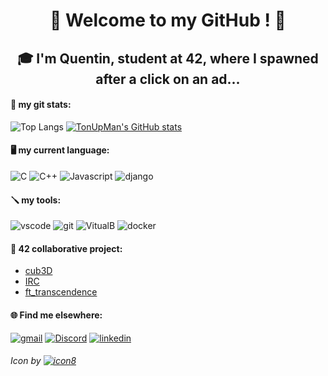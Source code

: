 <h1 align="center"> 🖖 Welcome to my GitHub ! 🖖 </h1>
<h2 align="center"> 🎓 I'm Quentin, student at 42, where I spawned after a click on an ad... </h2>

#### 🦾 my git stats:
![Top Langs](https://github-readme-stats.vercel.app/api/top-langs/?username=TonUpMan&layout=compact)   [![TonUpMan's GitHub stats](https://github-readme-stats.vercel.app/api?username=TonUpMan)](https://github.com/TonUpMan/github-readme-stats)


#### 🖥️ my current language:
![C](https://img.icons8.com/color/36/c-programming.png)   ![C++](https://img.icons8.com/color/36/c-plus-plus-logo.png) ![Javascript](https://img.icons8.com/color/36/javascript--v1.png) ![django](https://img.icons8.com/color/36/django.png) 

#### 🪛 my tools:
![vscode](https://img.icons8.com/badges/36/visual-studio.png) ![git](https://img.icons8.com/material-rounded/36/FFFFFF/github.png)   ![VitualB](https://img.icons8.com/color/36/virtualbox.png)   ![docker](https://img.icons8.com/external-those-icons-flat-those-icons/36/external-Docker-Logo-social-media-those-icons-flat-those-icons.png)

#### 👥​ 42 collaborative project:
 - [cub3D](https://github.com/Haletran/42_Cub3D) <br>
 - [IRC](https://github.com/bedarenn/IRC)<br>
 - [ft_transcendence](https://github.com/arthurmalangin/42_ft_transcendence)

#### 🌐 Find me elsewhere:
[![gmail](https://img.icons8.com/color/36/gmail--v1.png)](mailto:qdeviann@student.42angouleme.fr)   [![Discord](https://img.icons8.com/color/36/discord-logo.png)](https://discord.com/users/381620497148018688) [![linkedin](https://img.icons8.com/color/36/linkedin.png)](https://www.linkedin.com/in/quentin-devianne-67b75634b/)


###### Icon by [![icon8](https://img.icons8.com/3d-fluency/24/icons8-new-logo.png)](https://icons8.com)
